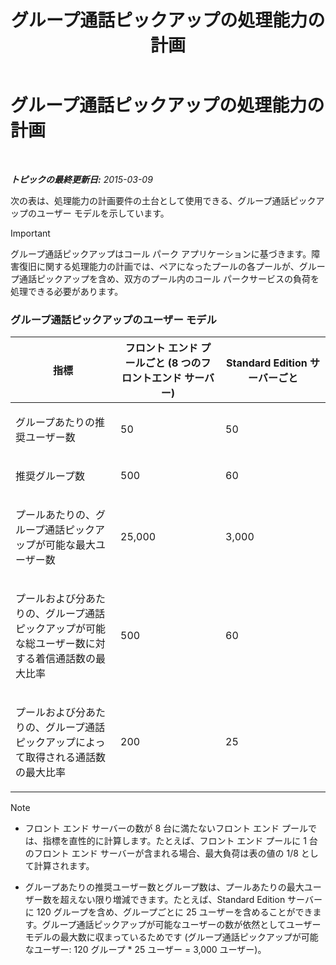 ﻿---
title: グループ通話ピックアップの処理能力の計画
TOCTitle: グループ通話ピックアップの処理能力の計画
ms:assetid: 0d654a19-6cf0-4118-903d-ec2c4e519253
ms:mtpsurl: https://technet.microsoft.com/ja-jp/library/JJ984297(v=OCS.15)
ms:contentKeyID: 52056535
ms.date: 05/19/2016
mtps_version: v=OCS.15
ms.translationtype: HT
---

# グループ通話ピックアップの処理能力の計画

 

_**トピックの最終更新日:** 2015-03-09_

次の表は、処理能力の計画要件の土台として使用できる、グループ通話ピックアップのユーザー モデルを示しています。


> [!IMPORTANT]
> グループ通話ピックアップはコール パーク アプリケーションに基づきます。障害復旧に関する処理能力の計画では、ペアになったプールの各プールが、グループ通話ピックアップを含め、双方のプール内のコール パークサービスの負荷を処理できる必要があります。



### グループ通話ピックアップのユーザー モデル

<table>
<colgroup>
<col style="width: 33%" />
<col style="width: 33%" />
<col style="width: 33%" />
</colgroup>
<thead>
<tr class="header">
<th>指標</th>
<th>フロント エンド プールごと (8 つのフロントエンド サーバー)</th>
<th>Standard Edition サーバーごと</th>
</tr>
</thead>
<tbody>
<tr class="odd">
<td><p>グループあたりの推奨ユーザー数</p></td>
<td><p>50</p></td>
<td><p>50</p></td>
</tr>
<tr class="even">
<td><p>推奨グループ数</p></td>
<td><p>500</p></td>
<td><p>60</p></td>
</tr>
<tr class="odd">
<td><p>プールあたりの、グループ通話ピックアップが可能な最大ユーザー数</p></td>
<td><p>25,000</p></td>
<td><p>3,000</p></td>
</tr>
<tr class="even">
<td><p>プールおよび分あたりの、グループ通話ピックアップが可能な総ユーザー数に対する着信通話数の最大比率</p></td>
<td><p>500</p></td>
<td><p>60</p></td>
</tr>
<tr class="odd">
<td><p>プールおよび分あたりの、グループ通話ピックアップによって取得される通話数の最大比率</p></td>
<td><p>200</p></td>
<td><p>25</p></td>
</tr>
</tbody>
</table>


> [!NOTE]  
> <ul><li><p>フロント エンド サーバーの数が 8 台に満たないフロント エンド プールでは、指標を直性的に計算します。たとえば、フロント エンド プールに 1 台のフロント エンド サーバーが含まれる場合、最大負荷は表の値の 1/8 として計算されます。</p></li>
> <li><p>グループあたりの推奨ユーザー数とグループ数は、プールあたりの最大ユーザー数を超えない限り増減できます。たとえば、Standard Edition サーバーに 120 グループを含め、グループごとに 25 ユーザーを含めることができます。グループ通話ピックアップが可能なユーザーの数が依然としてユーザー モデルの最大数に収まっているためです (グループ通話ピックアップが可能なユーザー: 120 グループ * 25 ユーザー = 3,000 ユーザー)。</p></li></ul>

